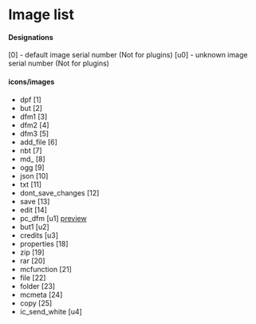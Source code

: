 # Image list
#### Designations
\[0] - default image serial number (Not for plugins)
\[u0] - unknown image serial number (Not for plugins)
#### icons/images
- dpf \[1] [](https://drive.google.com/file/d/1fftAzelibKs6oIob0ntOzdUT0oQJ-dbE/view?usp=sharing)
- but \[2] [](https://drive.google.com/file/d/1f6Zkf6Rsni_c8hpB-GmGpoembfRhXuw3/view?usp=sharing)
- dfm1 \[3] [](https://drive.google.com/file/d/1fGG8cu5QmxHr-mx4rbhxh8gjHZvPJWWu/view?usp=sharing)
- dfm2 \[4] [](https://drive.google.com/file/d/1fe8EpHtm0efqjkA5ssU8vqXkYlBkfPy5/view?usp=sharing)
- dfm3 \[5] [](https://drive.google.com/file/d/1fYVAQXeDmZIZpfOPWk9qBOfSOvQNQby2/view?usp=sharing)
- add_file \[6] [](https://drive.google.com/file/d/1f-Wf3A-wSX6O-pCKH4seqIDXn0JKM0gh/view?usp=sharing)
- nbt \[7] [](https://drive.google.com/file/d/1gOYn1N6wpxnfVg6QZ3OXM0oFBZNPMeN8/view?usp=sharing)
- md_ \[8] [](https://drive.google.com/file/d/1g5NrwCN3_4mX_F2Dl4MzIvi7JgbCD1U_/view?usp=sharing)
- ogg \[9] [](https://drive.google.com/file/d/1g9BO99uTOimMj3WPiHE5lPCSa31fYKId/view?usp=sharing)
- json \[10] [](https://drive.google.com/file/d/1g5YKruaHZB8FZyRU6G-ro_p0MrKywevF/view?usp=sharing)
- txt \[11] [](https://drive.google.com/file/d/1gcjwlCPLNt3XvdWdHtdTlDUBU96sO5s0/view?usp=sharing)
- dont_save_changes \[12] [](https://drive.google.com/file/d/1fi4auKF7aJmzVxTHHH2AC1uySD4TqD20/view?usp=sharing)
- save \[13] [](https://drive.google.com/file/d/1fi4auKF7aJmzVxTHHH2AC1uySD4TqD20/view?usp=sharing)
- edit \[14] [](https://drive.google.com/file/d/1fvGJAFdPLG5rPx-187cISoE2m6riNEhY/view?usp=sharing)
- pc_dfm \[u1] [preview](https://drive.google.com/file/d/1gXx9JWEuvXv6eVAqeH2fCHg6etGuobd2/view?usp=sharing)
- but1 \[u2] [](https://drive.google.com/file/d/1fEAIky7UOB_ZSOQwJ5b4ELuP-dO_U4Jq/view?usp=sharing)
- credits \[u3] [](https://drive.google.com/file/d/1fWwZlmHMBHyEaN-mtx7HjbaIholP0pN4/view?usp=sharing)
- properties \[18]
- zip \[19]
- rar \[20]
- mcfunction \[21]
- file \[22]
- folder \[23]
- mcmeta \[24]
- copy \[25]
- ic_send_white \[u4]
